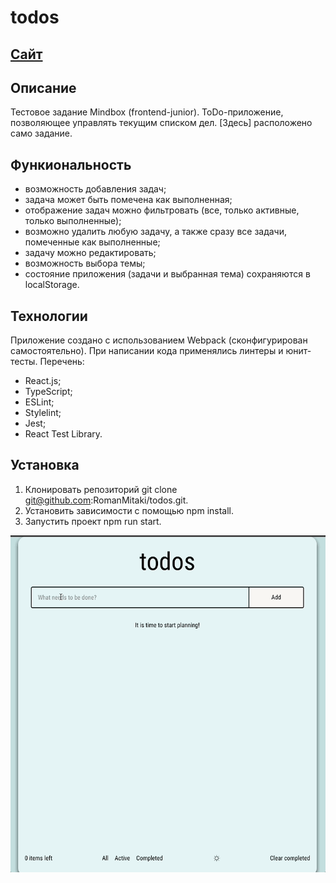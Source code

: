 # todos
## [Сайт](https://romanmitaki.github.io/todos/)
## Описание
Тестовое задание Mindbox (frontend-junior). 
ToDo-приложение, позволяющее управлять текущим списком дел.
[Здесь] расположено само задание.
## Функиональность
-  возможность добавления задач; 
-  задача может быть помечена как выполненная; 
-  отображение задач можно фильтровать (все, только активные, только выполненные);
-  возможно удалить любую задачу, а также сразу все задачи, помеченные как выполненные;
-  задачу можно редактировать;
-  возможность выбора темы;
-  состояние приложения (задачи и выбранная тема) сохраняются в localStorage.
## Технологии
Приложение создано с использованием Webpack (сконфигурирован самостоятельно). При написании кода применялись линтеры и юнит-тесты.
Перечень:
- React.js;
- TypeScript;
- ESLint;
- Stylelint;
- Jest;
- React Test Library.
## Установка
1. Клонировать репозиторий git clone git@github.com:RomanMitaki/todos.git.
2. Установить зависимости с помощью npm install.
3. Запустить проект npm run start.

![Demo](./tododemo.gif)
